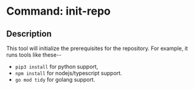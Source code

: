 Command: init-repo
==================

## Description

This tool will initialize the prerequisites for the repository.
For example, it runs tools like these--
* `pip3 install` for python support,
* `npm install` for nodejs/typescript support.
* `go mod tidy` for golang support.